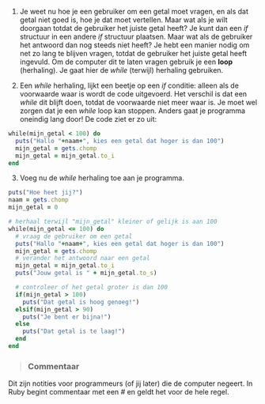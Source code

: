 1. Je weet nu hoe je een gebruiker om een getal moet vragen, en als dat getal niet goed is, hoe je dat moet vertellen.
Maar wat als je wilt doorgaan totdat de gebruiker het juiste getal heeft?
Je kunt dan een *if* structuur in een andere *if* structuur plaatsen.
Maar wat als de gebruiker het antwoord dan nog steeds niet heeft?
Je hebt een manier nodig om net zo lang te blijven vragen, totdat de gebruiker het juiste getal heeft ingevuld.
Om de computer dit te laten vragen gebruik je een **loop** (herhaling). Je gaat hier de *while* (terwijl) herhaling gebruiken.

2. Een *while* herhaling, lijkt een beetje op een *if* conditie: alleen als de voorwaarde waar is wordt de code uitgevoerd.
Het verschil is dat een *while* dit blijft doen, totdat de voorwaarde niet meer waar is. Je moet wel zorgen dat je een *while* loop kan stoppen. Anders gaat je programma oneindig lang door! De code ziet er zo uit:

  ```ruby
  while(mijn_getal < 100) do
    puts("Hallo "+naam+", kies een getal dat hoger is dan 100")
    mijn_getal = gets.chomp
    mijn_getal = mijn_getal.to_i
  end
  ```
3. Voeg nu de *while* herhaling toe aan je programma.

  ```ruby
  puts("Hoe heet jij?")
  naam = gets.chomp
  mijn_getal = 0

  # herhaal terwijl "mijn_getal" kleiner of gelijk is aan 100
  while(mijn_getal <= 100) do
    # vraag de gebruiker om een getal
    puts("Hallo "+naam+", kies een getal dat hoger is dan 100")
    mijn_getal = gets.chomp
    # verander het antwoord naar een getal
    mijn_getal = mijn_getal.to_i
    puts("Jouw getal is " + mijn_getal.to_s)

    # controleer of het getal groter is dan 100
    if(mijn_getal > 100)
      puts("Dat getal is hoog genoeg!")
    elsif(mijn_getal > 90)
      puts("Je bent er bijna!")
    else
      puts("Dat getal is te laag!")
    end
  end
  ```

  > ### Commentaar
  Dit zijn notities voor programmeurs (of jij later) die de computer negeert.
  In Ruby begint commentaar met een *#* en geldt het voor de hele regel.
